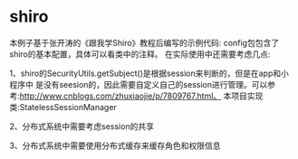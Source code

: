 # shiro 
本例子基于张开涛的《跟我学Shiro》教程后编写的示例代码:
config包包含了shiro的基本配置，具体可以看类中的注释。
在实际使用中还需要考虑几点:

1、shiro的SecurityUtils.getSubject()是根据session来判断的，但是在app和小程序中
是没有seesion的，因此需要自定义自己的session进行管理。可以参考:http://www.cnblogs.com/zhuxiaojie/p/7809767.html。
本项目实现类:StatelessSessionManager

2、分布式系统中需要考虑session的共享

3、分布式系统中需要使用分布式缓存来缓存角色和权限信息
